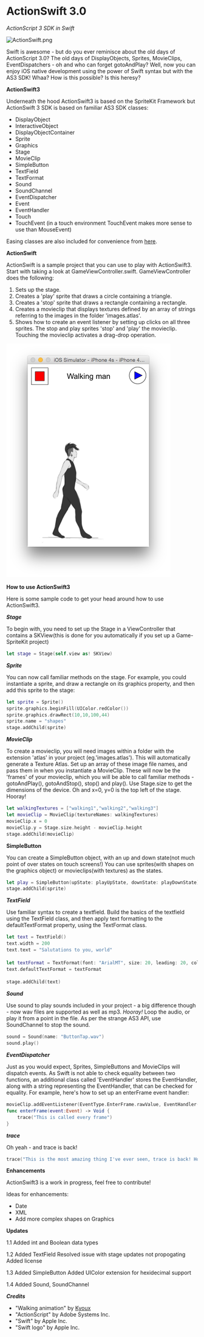 # ActionSwift 3.0
*ActionScript 3 SDK in Swift*

![ActionSwift.png](ActionSwift.png)

Swift is awesome - but do you ever reminisce about the old days of ActionScript 3.0? The old days of DisplayObjects, Sprites, MovieClips, EventDispatchers - oh and who can forget gotoAndPlay? Well, now you can enjoy iOS native development using the power of Swift syntax but with the AS3 SDK! Whaa? How is this possible? Is this heresy?

**ActionSwift3**

Underneath the hood ActionSwift3 is based on the SpriteKit Framework but ActionSwift 3 SDK is based on familiar AS3 SDK classes:

*   DisplayObject
*   InteractiveObject
*   DisplayObjectContainer
*   Sprite
*   Graphics
*   Stage
*   MovieClip
*   SimpleButton
*   TextField
*   TextFormat
*   Sound
*   SoundChannel
*   EventDispatcher
*   Event
*   EventHandler
*   Touch
*   TouchEvent (in a touch environment TouchEvent makes more sense to use than MouseEvent)

Easing classes are also included for convenience from [here](https://github.com/craiggrummitt/SpriteKitEasingSwift).

**ActionSwift**

ActionSwift is a sample project that you can use to play with ActionSwift3. Start with taking a look at GameViewController.swift. GameViewController does the following:

1. Sets up the stage.
2. Creates a 'play' sprite that draws a circle containing a triangle.
3. Creates a 'stop' sprite that draws a rectangle containing a rectangle.
4. Creates a movieclip that displays textures defined by an array of strings referring to the images in the folder 'images.atlas'. 
5. Shows how to create an event listener by setting up clicks on all three sprites. The stop and play sprites 'stop' and 'play' the movieclip. Touching the movieclip activates a drag-drop operation.

![screenshot.png](screenshot.png)

**How to use ActionSwift3**

Here is some sample code to get your head around how to use ActionSwift3.

***Stage***

To begin with, you need to set up the Stage in a ViewController that contains a SKView(this is done for you automatically if you set up a Game-SpriteKit project)

```Swift
let stage = Stage(self.view as! SKView)
```

***Sprite***

You can now call familiar methods on the stage. For example, you could instantiate a sprite, and draw a rectangle on its graphics property, and then add this sprite to the stage:

```Swift
let sprite = Sprite()
sprite.graphics.beginFill(UIColor.redColor())
sprite.graphics.drawRect(10,10,100,44)
sprite.name = "shapes"
stage.addChild(sprite)
```

***MovieClip***

To create a movieclip, you will need images within a folder with the extension 'atlas' in your project (eg.'images.atlas'). This will automatically generate a Texture Atlas. Set up an array of these image file names, and pass them in when you instantiate a MovieClip. These will now be the 'frames' of your movieclip, which you will be able to call familiar methods - gotoAndPlay(), gotoAndStop(), stop() and play(). Use Stage.size to get the dimensions of the device. Oh and x=0, y=0 is the top left of the stage. Hooray!

```Swift
let walkingTextures = ["walking1","walking2","walking3"]
let movieClip = MovieClip(textureNames: walkingTextures)
movieClip.x = 0
movieClip.y = Stage.size.height - movieClip.height
stage.addChild(movieClip)
```

**SimpleButton**

You can create a SimpleButton object, with an up and down state(not much point of over states on touch screens!) You can use sprites(with shapes on the graphics object) or movieclips(with textures) as the states.

```Swift
let play = SimpleButton(upState: playUpState, downState: playDownState)
stage.addChild(sprite)
```

***TextField***

Use familiar syntax to create a textfield. Build the basics of the textfield using the TextField class, and then apply text formatting to the defaultTextFormat property, using the TextFormat class.

```Swift
let text = TextField()
text.width = 200
text.text = "Salutations to you, world"

let textFormat = TextFormat(font: "ArialMT", size: 20, leading: 20, color: UIColor.blackColor(), align:.Center)
text.defaultTextFormat = textFormat

stage.addChild(text)
```

***Sound***

Use sound to play sounds included in your project - a big difference though - now wav files are supported as well as mp3. *Hooray!* Loop the audio, or play it from a point in the file. As per the strange AS3 API, use SoundChannel to stop the sound.

```Swift
sound = Sound(name: "ButtonTap.wav")
sound.play()
```

***EventDispatcher***

Just as you would expect, Sprites, SimpleButtons and MovieClips will dispatch events. As Swift is not able to check equality between two functions, an additional class called 'EventHandler' stores the EventHandler, along with a string representing the EventHandler, that can be checked for equality. For example, here's how to set up an enterFrame event handler:

```Swift
movieClip.addEventListener(EventType.EnterFrame.rawValue, EventHandler(enterFrame, "enterFrame"))
func enterFrame(event:Event) -> Void {
    trace("This is called every frame")
}
```

***trace***

Oh yeah - and trace is back!

```Swift
trace("This is the most amazing thing I've ever seen, trace is back! How did they do this?")
```

**Enhancements**

ActionSwift3 is a work in progress, feel free to contribute! 

Ideas for enhancements:

*   Date
*   XML
*   Add more complex shapes on Graphics

**Updates**

1.1
Added int and Boolean data types

1.2
Added TextField
Resolved issue with stage updates not propogating
Added license

1.3
Added SimpleButton
Added UIColor extension for hexidecimal support

1.4
Added Sound, SoundChannel

***Credits***

*   "Walking animation" by [Kyoux](http://kyoux.deviantart.com/)
*   "ActionScript" by Adobe Systems Inc.
*   "Swift" by Apple Inc.
*   "Swift logo" by Apple Inc.